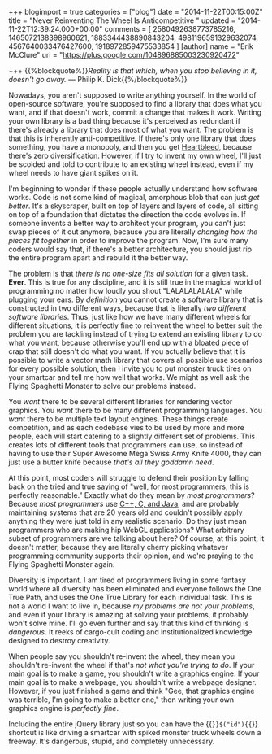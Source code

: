 +++
blogimport = true
categories = ["blog"]
date = "2014-11-22T00:15:00Z"
title = "Never Reinventing The Wheel Is Anticompetitive "
updated = "2014-11-22T12:39:24.000+00:00"
comments = [ 2580492638773785216, 1465072138398960621, 1883344438890843204, 4981196591329632074, 4567640033476427600, 1918972859475533854 ]
[author]
name = "Erik McClure"
uri = "https://plus.google.com/104896885003230920472"

+++
{{%blockquote%}}*Reality is that which, when you stop believing in it, doesn't go away.*
 ― Philip K. Dick{{%/blockquote%}}

Nowadays, you aren't supposed to write anything yourself. In the world of open-source software, you're supposed to find a library that does what you want, and if that doesn't work, commit a change that makes it work. Writing your own library is a bad thing because it's perceived as redundant if there's already a library that does most of what you want. The problem is that this is inherently anti-competitive. If there's only one library that does something, you have a monopoly, and then you get [Heartbleed](http://en.wikipedia.org/wiki/Heartbleed), because there's zero diversification. However, if I try to invent my own wheel, I'll just be scolded and told to contribute to an existing wheel instead, even if my wheel needs to have giant spikes on it.

I'm beginning to wonder if these people actually understand how software works. Code is not some kind of magical, amorphous blob that can just *get better*. It's a skyscraper, built on top of layers and layers of code, all sitting on top of a foundation that dictates the direction the code evolves in. If someone invents a better way to architect your program, you can't just swap pieces of it out anymore, because you are literally *changing how the pieces fit together* in order to improve the program. Now, I'm sure many coders would say that, if there's a better architecture, you should just rip the entire program apart and rebuild it the better way.

The problem is that *there is no one-size fits all solution* for a given task. **Ever**. This is true for any discipline, and it is still true in the magical world of programming no matter how loudly you shout "LALALALALALA" while plugging your ears. By *definition* you cannot create a software library that is constructed in two different ways, because that is literally *two different software libraries*. Thus, just like how we have many different wheels for different situations, it is perfectly fine to reinvent the wheel to better suit the problem you are tackling instead of trying to extend an existing library to do what you want, because otherwise you'll end up with a bloated piece of crap that still doesn't do what you want. If you actually believe that it is possible to write a vector math library that covers all possible use scenarios for every possible solution, then I invite you to put monster truck tires on your smartcar and tell me how well that works. We might as well ask the Flying Spaghetti Monster to solve our problems instead.

You *want* there to be several different libraries for rendering vector graphics. You *want* there to be many different programming languages. You *want* there to be multiple text layout engines. These things create competition, and as each codebase vies to be used by more and more people, each will start catering to a slightly different set of problems. This creates lots of different tools that programmers can use, so instead of having to use their Super Awesome Mega Swiss Army Knife 4000, they can just use a butter knife because *that's all they goddamn need*.

At this point, most coders will struggle to defend their position by falling back on the tried and true saying of "well, for most programmers, this is perfectly reasonable." Exactly what do they mean by *most programmers*? Because *most programmers* use [C++, C, and Java](http://spectrum.ieee.org/computing/software/top-10-programming-languages), and are probably maintaining systems that are 20 years old and couldn't possibly apply anything they were just told in any realistic scenario. Do they just mean programmers who are making hip WebGL applications? What arbitrary subset of programmers are we talking about here? Of course, at this point, it doesn't matter, because they are literally cherry picking whatever programming community supports their opinion, and we're praying to the Flying Spaghetti Monster again.

Diversity is important. I am tired of programmers living in some fantasy world where all diversity has been eliminated and everyone follows the One True Path, and uses the One True Library for each individual task. This is not a world I want to live in, because *my problems are not your problems*, and even if your library is amazing at solving your problems, it probably won't solve mine. I'll go even further and say that this kind of thinking is *dangerous*. It reeks of cargo-cult coding and institutionalized knowledge designed to destroy creativity.

When people say you shouldn't re-invent the wheel, they mean you shouldn't re-invent the wheel if that's *not what you're trying to do*. If your main goal is to make a game, you shouldn't write a graphics engine. If your main goal is to make a webpage, you shouldn't write a webpage designer. However, if you just finished a game and think "Gee, that graphics engine was terrible, I'm going to make a better one," then writing your own graphics engine is *perfectly fine*.

Including the entire jQuery library just so you can have the {{<code>}}$("id"){{</code>}} shortcut is like driving a smartcar with spiked monster truck wheels down a freeway. It's dangerous, stupid, and completely unnecessary.
